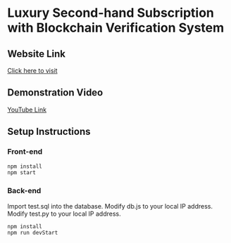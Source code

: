 # Luxury Second-hand Subscription with Blockchain Verification System

## Website Link
[Click here to visit](http://140.117.71.141:3000/)

## Demonstration Video
[YouTube Link](https://www.youtube.com/watch?v=pWaJ1R3yZjU)

## Setup Instructions

### Front-end
```bash
npm install
npm start
```
### Back-end
Import test.sql into the database.
Modify db.js to your local IP address.
Modify test.py to your local IP address.
```bash
npm install
npm run devStart
```
